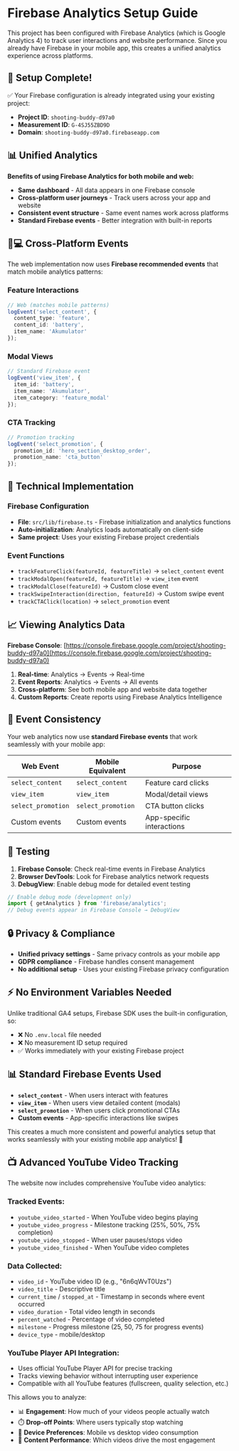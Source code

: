# Firebase Analytics Setup Guide

This project has been configured with Firebase Analytics (which is Google Analytics 4) to track user interactions and website performance. Since you already have Firebase in your mobile app, this creates a unified analytics experience across platforms.

## 🚀 **Setup Complete!**

✅ Your Firebase configuration is already integrated using your existing project:
- **Project ID**: `shooting-buddy-d97a0`
- **Measurement ID**: `G-4SJ55ZBD9D`
- **Domain**: `shooting-buddy-d97a0.firebaseapp.com`

## 📊 **Unified Analytics**

**Benefits of using Firebase Analytics for both mobile and web:**
- **Same dashboard** - All data appears in one Firebase console
- **Cross-platform user journeys** - Track users across your app and website  
- **Consistent event structure** - Same event names work across platforms
- **Standard Firebase events** - Better integration with built-in reports

## 📱💻 **Cross-Platform Events**

The web implementation now uses **Firebase recommended events** that match mobile analytics patterns:

### **Feature Interactions**
```typescript
// Web (matches mobile patterns)
logEvent('select_content', {
  content_type: 'feature',
  content_id: 'battery',
  item_name: 'Akumulator'
});
```

### **Modal Views**
```typescript
// Standard Firebase event
logEvent('view_item', {
  item_id: 'battery',
  item_name: 'Akumulator',
  item_category: 'feature_modal'
});
```

### **CTA Tracking**
```typescript
// Promotion tracking
logEvent('select_promotion', {
  promotion_id: 'hero_section_desktop_order',
  promotion_name: 'cta_button'
});
```

## 🔧 **Technical Implementation**

### **Firebase Configuration**
- **File**: `src/lib/firebase.ts` - Firebase initialization and analytics functions
- **Auto-initialization**: Analytics loads automatically on client-side
- **Same project**: Uses your existing Firebase project credentials

### **Event Functions**
- `trackFeatureClick(featureId, featureTitle)` → `select_content` event
- `trackModalOpen(featureId, featureTitle)` → `view_item` event  
- `trackModalClose(featureId)` → Custom close event
- `trackSwipeInteraction(direction, featureId)` → Custom swipe event
- `trackCTAClick(location)` → `select_promotion` event

## 📈 **Viewing Analytics Data**

**Firebase Console**: [https://console.firebase.google.com/project/shooting-buddy-d97a0](https://console.firebase.google.com/project/shooting-buddy-d97a0)

1. **Real-time**: Analytics → Events → Real-time
2. **Event Reports**: Analytics → Events → All events  
3. **Cross-platform**: See both mobile app and website data together
4. **Custom Reports**: Create reports using Firebase Analytics Intelligence

## 🎯 **Event Consistency**

Your web analytics now use **standard Firebase events** that work seamlessly with your mobile app:

| Web Event | Mobile Equivalent | Purpose |
|-----------|------------------|---------|
| `select_content` | `select_content` | Feature card clicks |
| `view_item` | `view_item` | Modal/detail views |
| `select_promotion` | `select_promotion` | CTA button clicks |
| Custom events | Custom events | App-specific interactions |

## 🧪 **Testing**

1. **Firebase Console**: Check real-time events in Firebase Analytics
2. **Browser DevTools**: Look for Firebase analytics network requests
3. **DebugView**: Enable debug mode for detailed event testing

```javascript
// Enable debug mode (development only)
import { getAnalytics } from 'firebase/analytics';
// Debug events appear in Firebase Console → DebugView
```

## 🔒 **Privacy & Compliance**

- **Unified privacy settings** - Same privacy controls as your mobile app
- **GDPR compliance** - Firebase handles consent management
- **No additional setup** - Uses your existing Firebase privacy configuration

## ⚡ **No Environment Variables Needed**

Unlike traditional GA4 setups, Firebase SDK uses the built-in configuration, so:
- ❌ No `.env.local` file needed
- ❌ No measurement ID setup required  
- ✅ Works immediately with your existing Firebase project

## 📊 **Standard Firebase Events Used**

- **`select_content`** - When users interact with features
- **`view_item`** - When users view detailed content (modals)
- **`select_promotion`** - When users click promotional CTAs
- **Custom events** - App-specific interactions like swipes

This creates a much more consistent and powerful analytics setup that works seamlessly with your existing mobile app analytics! 🎉

## 📺 **Advanced YouTube Video Tracking**

The website now includes comprehensive YouTube video analytics:

### **Tracked Events:**
- `youtube_video_started` - When YouTube video begins playing
- `youtube_video_progress` - Milestone tracking (25%, 50%, 75% completion)
- `youtube_video_stopped` - When user pauses/stops video
- `youtube_video_finished` - When YouTube video completes

### **Data Collected:**
- `video_id` - YouTube video ID (e.g., "6n6qWvT0Uzs")
- `video_title` - Descriptive title
- `current_time` / `stopped_at` - Timestamp in seconds where event occurred
- `video_duration` - Total video length in seconds
- `percent_watched` - Percentage of video completed
- `milestone` - Progress milestone (25, 50, 75 for progress events)
- `device_type` - mobile/desktop

### **YouTube Player API Integration:**
- Uses official YouTube Player API for precise tracking
- Tracks viewing behavior without interrupting user experience
- Compatible with all YouTube features (fullscreen, quality selection, etc.)

This allows you to analyze:
- 📊 **Engagement**: How much of your videos people actually watch
- ⏱️ **Drop-off Points**: Where users typically stop watching
- 📱 **Device Preferences**: Mobile vs desktop video consumption
- 🎯 **Content Performance**: Which videos drive the most engagement 